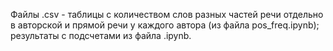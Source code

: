 Файлы .csv - таблицы с количеством слов разных частей речи отдельно в авторской и прямой речи у каждого автора (из файла pos_freq.ipynb); результаты с подсчетами из файла .ipynb.
